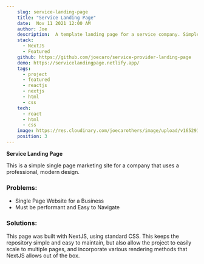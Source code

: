 ```yaml
---
    slug: service-landing-page
    title: "Service Landing Page"
    date:  Nov 11 2021 12:00 AM
    author: Joe
    description:  A template landing page for a service company. Simple design with scalability in mind.
    stack: 
      - NextJS
      - Featured
    github: https://github.com/joecaro/service-provider-landing-page
    demo: https://servicelandingpage.netlify.app/
    tags:
      - project 
      - featured 
      - reactjs
      - nextjs
      - html
      - css
    tech:
      - react
      - html
      - css
    image: https://res.cloudinary.com/joecarothers/image/upload/v1652918001/misc/Projects/landing-mockup_gymzoz_sfagox.png
    position: 3
---
```


**Service Landing Page**

This is a simple single page marketing site for a company that uses a professional, modern design.

### Problems:

- Single Page Website for a Business
- Must be performant and Easy to Navigate

### Solutions:

This page was built with NextJS, using standard CSS. This keeps the repository simple and easy to maintain, but also allow the project to easily scale to multiple pages, and incorporate various rendering methods that NextJS allows out of the box.
